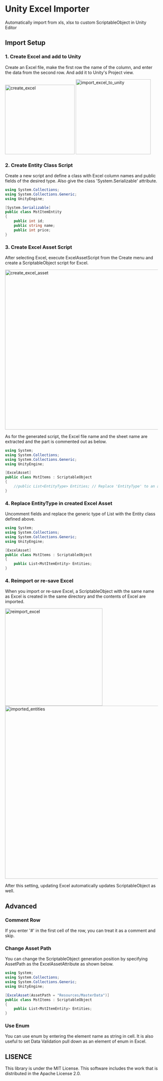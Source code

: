 Unity Excel Importer
====================

Automatically import from xls, xlsx to custom ScriptableObject in Unity Editor

Import Setup
--------

### 1. Create Excel and add to Unity 

Create an Excel file, make the first row the name of the column, and enter the data from the second row. And add it to Unity's Project view.

<img width="229" alt="create_excel" src="https://user-images.githubusercontent.com/1071168/34470078-7246b924-ef6d-11e7-8711-acb49ae2c349.png">

<img width="247" alt="import_excel_to_unity" src="https://user-images.githubusercontent.com/1071168/34470091-8bdc1c76-ef6d-11e7-88e5-76c76294a26c.png">

### 2. Create Entity Class Script

Create a new script and define a class with Excel column names and public fields of the desired type. Also give the class 'System.Serializable' attribute.

```cs
using System.Collections;
using System.Collections.Generic;
using UnityEngine;

[System.Serializable]
public class MstItemEntity
{
	public int id;
	public string name;
	public int price; 
}

```

### 3. Create Excel Asset Script 

After selecting Excel, execute ExcelAssetScript from the Create menu and create a ScriptableObject script for Excel.

<img width="527" alt="create_excel_asset" src="https://user-images.githubusercontent.com/1071168/34470096-abdadd0a-ef6d-11e7-9bf6-e9458c660264.png">

As for the generated script, the Excel file name and the sheet name are extracted and the part is commented out as below.

```cs
using System;
using System.Collections;
using System.Collections.Generic;
using UnityEngine;

[ExcelAsset]
public class MstItems : ScriptableObject
{
	//public List<EntityType> Entities; // Replace 'EntityType' to an actual type that is serializable.
}
```

### 4. Replace EntityType in created Excel Asset

Uncomment fields and replace the generic type of List with the Entity class defined above.

```cs
using System;
using System.Collections;
using System.Collections.Generic;
using UnityEngine;

[ExcelAsset]
public class MstItems : ScriptableObject
{
	public List<MstItemEntity> Entities;
}
```

### 4. Reimport or re-save Excel

When you import or re-save Excel, a ScriptableObject with the same name as Excel is created in the same directory and the contents of Excel are imported.

<img width="321" alt="reimport_excel" src="https://user-images.githubusercontent.com/1071168/34470099-c21db84e-ef6d-11e7-954f-cc5c96c382bd.png">

<img width="570" alt="imported_entities" src="https://user-images.githubusercontent.com/1071168/34470102-cde2bcc4-ef6d-11e7-8083-a661b82ae707.png">

After this setting, updating Excel automatically updates ScriptableObject as well.

Advanced
----------------

### Comment Row

If you enter '#' in the first cell of the row, you can treat it as a comment and skip.

### Change Asset Path 

You can change the ScriptableObject generation position by specifying AssetPath as the ExcelAssetAttribute as shown below.

```cs
using System;
using System.Collections;
using System.Collections.Generic;
using UnityEngine;

[ExcelAsset(AssetPath = "Resources/MasterData")]
public class MstItems : ScriptableObject
{
	public List<MstItemEntity> Entities;
}
```

### Use Enum

You can use enum by entering the element name as string in cell.
It is also useful to set Data Validation pull down as an element of enum in Excel.

LISENCE
----------

This library is under the MIT License.
This software includes the work that is distributed in the Apache License 2.0.
